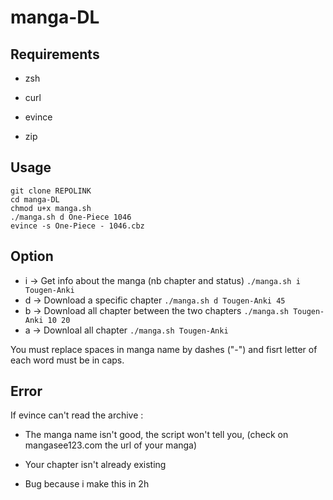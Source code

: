 # manga-DL

## Requirements

* zsh

* curl

* evince

* zip

## Usage

```shell
git clone REPOLINK
cd manga-DL
chmod u+x manga.sh
./manga.sh d One-Piece 1046
evince -s One-Piece - 1046.cbz
```

## Option

* i -> Get info about the manga (nb chapter and status) ```./manga.sh i Tougen-Anki```
* d -> Download a specific chapter ```./manga.sh d Tougen-Anki 45```
* b -> Download all chapter between the two chapters ```./manga.sh Tougen-Anki 10 20```
* a -> Downloal all chapter ```./manga.sh Tougen-Anki```

You must replace spaces in manga name by dashes ("-") and fisrt letter of each word must be in caps.

## Error

If evince can't read the archive :

* The manga name isn't good, the script won't tell you, (check on mangasee123.com the url of your manga)

* Your chapter isn't already existing

* Bug because i make this in 2h
